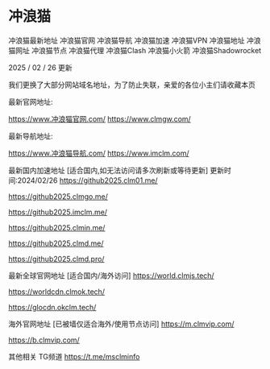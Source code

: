 # 冲浪猫
冲浪猫最新地址
冲浪猫官网 冲浪猫导航 冲浪猫加速 冲浪猫VPN 冲浪猫地址 冲浪猫网址 冲浪猫节点 冲浪猫代理 冲浪猫Clash 冲浪猫小火箭 冲浪猫Shadowrocket

2025 / 02 / 26 更新

我们更换了大部分网站域名地址，为了防止失联，亲爱的各位小主们请收藏本页

最新官网地址:

https://www.冲浪猫官网.com/
https://www.clmgw.com/

最新导航地址:

https://www.冲浪猫导航.com/
https://www.imclm.com/

最新国内加速地址
[适合国内,如无法访问请多次刷新或等待更新] 
更新时间:2024/02/26
https://github2025.clm01.me/

https://github2025.clmgo.me/

https://github2025.imclm.me/

https://github2025.clmin.me/

https://github2025.clmd.me/

https://github2025.clmd.pro/

最新全球官网地址
[适合国内/海外访问]
https://world.clmjs.tech/

https://worldcdn.clmok.tech/

https://glocdn.okclm.tech/

海外官网地址
[已被墙仅适合海外/使用节点访问]
https://m.clmvip.com/

https://b.clmvip.com/

其他相关
TG频道 https://t.me/msclminfo
